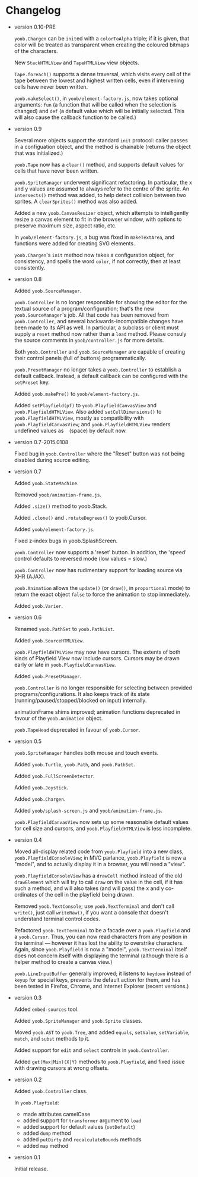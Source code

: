 Changelog
=========

*   version 0.10-PRE
    
    `yoob.Chargen` can be `init`ed with a `colorToAlpha` triple; if it is
    given, that color will be treated as transparent when creating the
    coloured bitmaps of the characters.
    
    New `StackHTMLView` and `TapeHTMLView` view objects.
    
    `Tape.foreach()` supports a dense traversal, which visits every cell of
    the tape between the lowest and highest written cells, even if intervening
    cells have never been written.
    
    `yoob.makeSelect()`, in `yoob/element-factory.js`, now takes optional
    arguments: `fun` (a function that will be called when the selection is
    changed) and `def` (a default value which will be initially selected.
    This will also cause the callback function to be called.)

*   version 0.9
    
    Several more objects support the standard `init` protocol: caller passes
    in a configuation object, and the method is chainable (returns the object
    that was initialized.)
    
    `yoob.Tape` now has a `clear()` method, and supports default values for
    cells that have never been written.
    
    `yoob.SpriteManager` underwent significant refactoring.  In particular,
    the x and y values are assumed to always refer to the centre of the
    sprite.  An `intersects()` method was added, to help detect collision
    between two sprites.  A `clearSprites()` method was also added.
    
    Added a new `yoob.CanvasResizer` object, which attempts to intelligently
    resize a canvas element to fit in the browser window, with options to
    preserve maximum size, aspect ratio, etc.
    
    In `yoob/element-factory.js`, a bug was fixed in `makeTextArea`, and
    functions were added for creating SVG elements.
    
    `yoob.Chargen`'s `init` method now takes a configuration object, for
    consistency, and spells the word `color`, if not correctly, then at least
    consistently.

*   version 0.8
    
    Added `yoob.SourceManager`.
    
    `yoob.Controller` is no longer responsible for showing the editor for
    the textual source of a program/configuration; that's the new
    `yoob.SourceManager`'s job.  All that code has been removed from
    `yoob.Controller`, and several backwards-incompatible changes have
    been made to its API as well.  In particular, a subclass or client
    must supply a `reset` method now rather than a `load` method.  Please
    consuly the source comments in `yoob/controller.js` for more details.
    
    Both `yoob.Controller` and `yoob.SourceManager` are capable of
    creating their control panels (full of buttons) programmatically.
    
    `yoob.PresetManager` no longer takes a `yoob.Controller` to establish
    a default callback.  Instead, a default callback can be configured
    with the `setPreset` key.
    
    Added `yoob.makePre()` to `yoob/element-factory.js`.

    Added `setPlayfield(pf)` to `yoob.PlayfieldCanvasView` and
    `yoob.PlayfieldHTMLView`.  Also added `setCellDimensions()` to
    `yoob.PlayfieldHTMLView`, mostly as compatibility with
    `yoob.PlayfieldCanvasView`; and `yoob.PlayfieldHTMLView` renders
    undefined values as ` ` (space) by default now.

*   version 0.7-2015.0108
    
    Fixed bug in `yoob.Controller` where the "Reset" button was not being
    disabled during source editing.

*   version 0.7
    
    Added `yoob.StateMachine`.
    
    Removed `yoob/animation-frame.js`.
    
    Added `.size()` method to yoob.Stack.
    
    Added `.clone()` and `.rotateDegrees()` to yoob.Cursor.
    
    Added `yoob/element-factory.js`.
    
    Fixed z-index bugs in yoob.SplashScreen.

    `yoob.Controller` now supports a 'reset' button.  In addition, the
    'speed' control defaults to reversed mode (low values = slow.)
    
    `yoob.Controller` now has rudimentary support for loading source via XHR
    (AJAX).
    
    `yoob.Animation` allows the `update()` (or `draw()`, in `proportional`
    mode) to return the exact object `false` to force the animation to stop
    immediately.
    
    Added `yoob.Varier`.

*   version 0.6
    
    Renamed `yoob.PathSet` to `yoob.PathList`.
    
    Added `yoob.SourceHTMLView`.
    
    `yoob.PlayfieldHTMLView` may now have cursors.
    The extents of both kinds of Playfield View now include cursors.
    Cursors may be drawn early or late in `yoob.PlayfieldCanvasView`.

    Added `yoob.PresetManager`.
    
    `yoob.Controller` is no longer responsible for selecting between
    provided programs/configurations.  It also keeps track of its state
    (running/paused/stopped/blocked on input) internally.
        
    animationFrame shims improved; animation functions deprecated in
    favour of the `yoob.Animation` object.
    
    `yoob.TapeHead` deprecated in favour of `yoob.Cursor`.

*   version 0.5
    
    `yoob.SpriteManager` handles both mouse and touch events.
    
    Added `yoob.Turtle`, `yoob.Path`, and `yoob.PathSet`.
    
    Added `yoob.FullScreenDetector`.

    Added `yoob.Joystick`.
    
    Added `yoob.Chargen`.
    
    Added `yoob/splash-screen.js` and `yoob/animation-frame.js`.
    
    `yoob.PlayfieldCanvasView` now sets up some reasonable default values
    for cell size and cursors, and `yoob.PlayfieldHTMLView` is less incomplete.

*   version 0.4
    
    Moved all-display related code from `yoob.Playfield` into a new class,
    `yoob.PlayfieldConsoleView`; in MVC parlance, `yoob.Playfield` is now
    a "model", and to actually display it in a browser, you will need a
    "view".
    
    `yoob.PlayfieldConsoleView` has a `drawCell` method instead of the
    old `drawElement` which will try to call `draw` on the value in the
    cell, if it has such a method, and will also takes (and will pass) the
    x and y co-ordinates of the cell in the playfield being drawn.
    
    Removed `yoob.TextConsole`; use `yoob.TextTerminal` and don't call
    `write()`, just call `writeRaw()`, if you want a console that doesn't
    understand terminal control codes.
    
    Refactored `yoob.TextTerminal` to be a facade over a `yoob.Playfield`
    and a `yoob.Cursor`.  Thus, you can now read characters from any
    position in the terminal — however it has lost the ability to overstrike
    characters.  Again, since `yoob.Playfield` is now a "model",
    `yoob.TextTerminal` itself does not concern itself with displaying the
    terminal (although there is a helper method to create a canvas view.)
    
    `yoob.LineInputBuffer` generally improved; it listens to `keydown`
    instead of `keyup` for special keys, prevents the default action for
    them, and has been tested in Firefox, Chrome, and Internet Explorer
    (recent versions.)

*   version 0.3
    
    Added `embed-sources` tool.
    
    Added `yoob.SpriteManager` and `yoob.Sprite` classes.
    
    Moved `yoob.AST` to `yoob.Tree`, and added `equals`, `setValue`,
    `setVariable`, `match`, and `subst` methods to it.
    
    Added support for `edit` and `select` controls in `yoob.Controller`.
    
    Added `get(Max|Min)(X|Y)` methods to `yoob.Playfield`, and fixed
    issue with drawing cursors at wrong offsets.

*   version 0.2
    
    Added `yoob.Controller` class.
    
    In `yoob.Playfield`:
    
    *   made attributes camelCase
    *   added support for `transformer` argument to `load`
    *   added support for default values (`setDefault`)
    *   added `dump` method
    *   added `putDirty` and `recalculateBounds` methods
    *   added `map` method

*   version 0.1
    
    Initial release.
